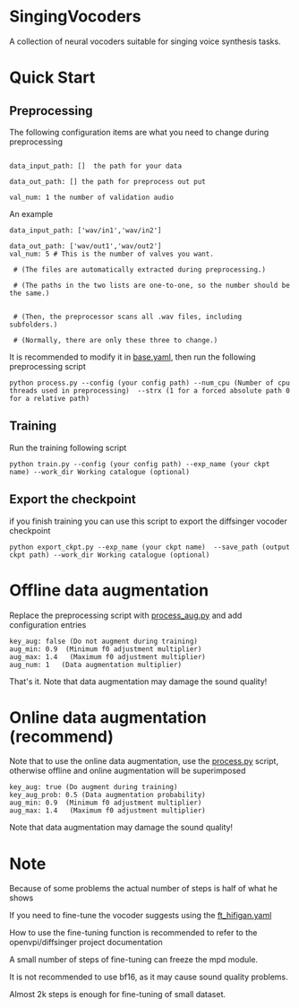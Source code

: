 # SingingVocoders
A collection of neural vocoders suitable for singing voice synthesis tasks.

# Quick Start

## Preprocessing


The following configuration items are what you need to change during preprocessing

```angular2html

data_input_path: []  the path for your data

data_out_path: [] the path for preprocess out put

val_num: 1 the number of validation audio
```
An example
```
data_input_path: ['wav/in1','wav/in2'] 

data_out_path: ['wav/out1','wav/out2']
val_num: 5 # This is the number of valves you want. 

 # (The files are automatically extracted during preprocessing.)

 # (The paths in the two lists are one-to-one, so the number should be the same.)


 # (Then, the preprocessor scans all .wav files, including subfolders.)

 # (Normally, there are only these three to change.)
```
It is recommended to modify it in [base.yaml](configs%2Fbase.yaml),
then run the following preprocessing script
```angular2html
python process.py --config (your config path) --num_cpu (Number of cpu threads used in preprocessing)  --strx (1 for a forced absolute path 0 for a relative path)

```

## Training
Run the training following script
```angular2html
python train.py --config (your config path) --exp_name (your ckpt name) --work_dir Working catalogue (optional)

```
## Export the checkpoint
if you finish training you can use this script to export the diffsinger vocoder checkpoint
```
python export_ckpt.py --exp_name (your ckpt name)  --save_path (output ckpt path) --work_dir Working catalogue (optional)
```

# Offline data augmentation
Replace the preprocessing script with [process_aug.py](process_aug.py) and add configuration entries
```
key_aug: false (Do not augment during training)
aug_min: 0.9  (Minimum f0 adjustment multiplier)
aug_max: 1.4   (Maximum f0 adjustment multiplier)
aug_num: 1   (Data augmentation multiplier)
```
That's it. Note that data augmentation may damage the sound quality!
# Online data augmentation (recommend)
Note that to use the online data augmentation, use the [process.py](process.py) script, otherwise offline and online augmentation will be superimposed
```angular2html
key_aug: true (Do augment during training)
key_aug_prob: 0.5 (Data augmentation probability)
aug_min: 0.9  (Minimum f0 adjustment multiplier)
aug_max: 1.4   (Maximum f0 adjustment multiplier)
```
Note that data augmentation may damage the sound quality!
# Note

Because of some problems the actual number of steps is half of what he shows

If you need to fine-tune the vocoder suggests using the [ft_hifigan.yaml](configs%2Fft_hifigan.yaml) 

How to use the fine-tuning function is recommended to refer to the openvpi/diffsinger project documentation

A small number of steps of fine-tuning can freeze the mpd module.

It is not recommended to use bf16, as it may cause sound quality problems.

Almost 2k steps is enough for fine-tuning of small dataset.





































